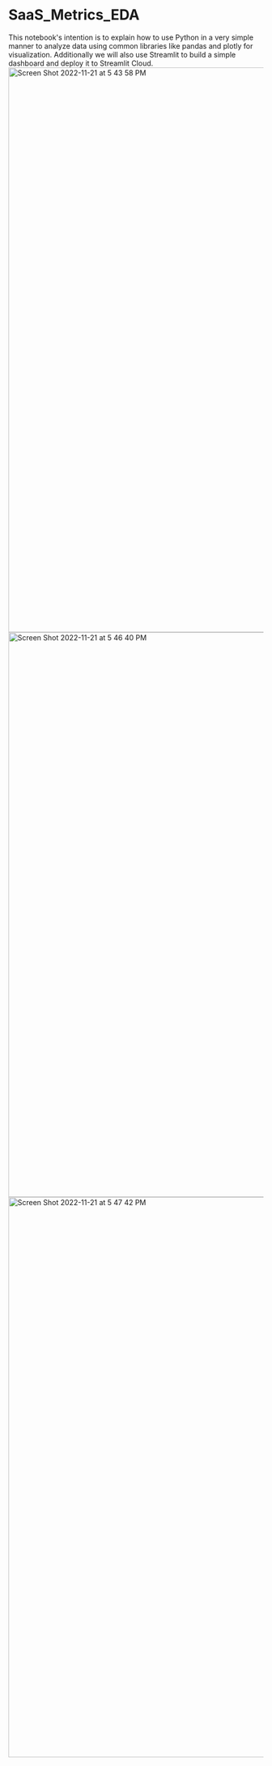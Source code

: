 # SaaS_Metrics_EDA
This notebook's intention is to explain how to use Python in a very simple manner to analyze data using common libraries like pandas and plotly for visualization. Additionally we will also use Streamlit to build a simple dashboard and deploy it to Streamlit Cloud.<img width="1115" alt="Screen Shot 2022-11-21 at 5 43 58 PM" src="https://user-images.githubusercontent.com/42867144/203173022-272d22a7-206f-4680-9b66-f59ec65f72dd.png">
<img width="1115" alt="Screen Shot 2022-11-21 at 5 46 40 PM" src="https://user-images.githubusercontent.com/42867144/203173349-aba1d2ad-feea-451a-9ce1-e980979ed6f9.png">
<img width="1106" alt="Screen Shot 2022-11-21 at 5 47 42 PM" src="https://user-images.githubusercontent.com/42867144/203173461-3e6bf252-9daf-4eb8-8532-6e5699da382e.png">
